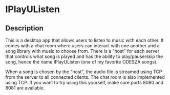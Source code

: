 # IPlayUListen

## Description
This is a desktop app that allows users to listen to music with each other. It comes with a chat room where users can interact with one another and a song library with music to choose from. There is a "host" for each server that controls what song is played and has the ability to play/pause/skip the song, hence the name IPlayUListen (one of my favorite ODESZA songs).

When a song is chosen by the "host", the audio file is streamed using TCP from the server to all connected clients. The chat room is also implemented using TCP. If you want to try using this yourself, make sure ports 8080 and 8081 are available.
